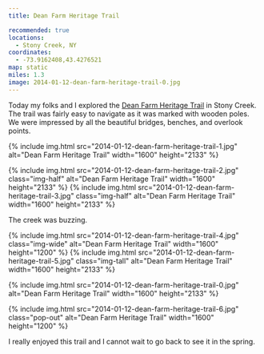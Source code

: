 ```yaml
---
title: Dean Farm Heritage Trail

recommended: true
locations:
  - Stony Creek, NY
coordinates:
  - -73.9162408,43.4276521
map: static
miles: 1.3
image: 2014-01-12-dean-farm-heritage-trail-0.jpg
---
```


Today my folks and I explored the <a href="http://www.adirondackjournal.com/news/2013/jul/01/work-continues-dean-farm-trail-stony-creek/" data-proofer-ignore>Dean Farm Heritage Trail</a> in Stony Creek. The trail was fairly easy to navigate as it was marked with wooden poles. We were impressed by all the beautiful bridges, benches, and overlook points.

<div class="photos">

{% include img.html src="2014-01-12-dean-farm-heritage-trail-1.jpg" alt="Dean Farm Heritage Trail" width="1600" height="2133" %}

{% include img.html src="2014-01-12-dean-farm-heritage-trail-2.jpg" class="img-half" alt="Dean Farm Heritage Trail" width="1600" height="2133" %}
{% include img.html src="2014-01-12-dean-farm-heritage-trail-3.jpg" class="img-half" alt="Dean Farm Heritage Trail" width="1600" height="2133" %}

</div>

The creek was buzzing.

<div class="photos">

{% include img.html src="2014-01-12-dean-farm-heritage-trail-4.jpg" class="img-wide" alt="Dean Farm Heritage Trail" width="1600" height="1200" %}
{% include img.html src="2014-01-12-dean-farm-heritage-trail-5.jpg" class="img-tall" alt="Dean Farm Heritage Trail" width="1600" height="2133" %}

{% include img.html src="2014-01-12-dean-farm-heritage-trail-0.jpg" alt="Dean Farm Heritage Trail" width="1600" height="2133" %}

{% include img.html src="2014-01-12-dean-farm-heritage-trail-6.jpg" class="pop-out" alt="Dean Farm Heritage Trail" width="1600" height="1200" %}

</div>

I really enjoyed this trail and I cannot wait to go back to see it in the spring.
